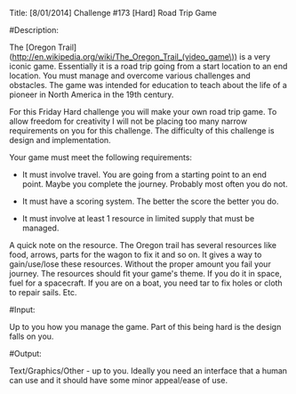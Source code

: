 Title: [8/01/2014] Challenge #173 [Hard] Road Trip Game

#Description:

The [Oregon Trail] (http://en.wikipedia.org/wiki/The_Oregon_Trail_(video_game\)) is a very iconic game. Essentially it is a road trip going from a start location to an end location. You must manage and overcome various challenges and obstacles. The game was intended for education to teach about the life of a pioneer in North America in the 19th century.

For this Friday Hard challenge you will make your own road trip game. To allow freedom for creativity I will not be placing too many narrow requirements on you for this challenge. The difficulty of this challenge is design and implementation.

Your game must meet the following requirements:

* It must involve travel. You are going from a starting point to an end point. Maybe you complete the journey. Probably most often you do not.

* It must have a scoring system. The better the score the better you do.

* It must involve at least 1 resource in limited supply that must be managed.


A quick note on the resource. The Oregon trail has several resources like food, arrows, parts for the wagon to fix it and so on. It gives a way to gain/use/lose these resources. Without the proper amount you fail your journey. The resources should fit your game's theme. If you do it in space, fuel for a spacecraft. If you are on a boat, you need tar to fix holes or cloth to repair sails. Etc.

#Input:

Up to you how you manage the game. Part of this being hard is the design falls on you.

#Output:

Text/Graphics/Other - up to you. Ideally you need an interface that a human can use and it should have some minor appeal/ease of use.

